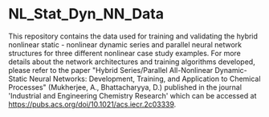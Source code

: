# NL_Stat_Dyn_NN_Data
This repository contains the data used for training and validating the hybrid nonlinear static - nonlinear dynamic series and parallel neural network structures
for three different nonlinear case study examples.
For more details about the network architectures and training algorithms developed, please refer to the paper "Hybrid Series/Parallel All-Nonlinear Dynamic-Static Neural Networks: 
Development, Training, and Application to Chemical Processes" (Mukherjee, A., Bhattacharyya, D.) published in the journal 'Industrial and Engineering Chemistry Research' which can be accessed at https://pubs.acs.org/doi/10.1021/acs.iecr.2c03339. 
